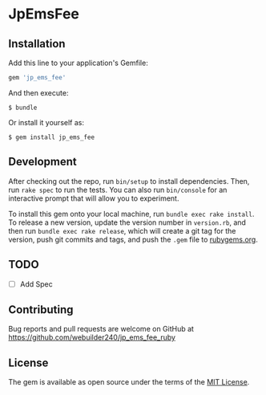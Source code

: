 # JpEmsFee

## Installation

Add this line to your application's Gemfile:

```ruby
gem 'jp_ems_fee'
```

And then execute:

    $ bundle

Or install it yourself as:

    $ gem install jp_ems_fee

## Development

After checking out the repo, run `bin/setup` to install dependencies. Then, run `rake spec` to run the tests. You can also run `bin/console` for an interactive prompt that will allow you to experiment.

To install this gem onto your local machine, run `bundle exec rake install`. To release a new version, update the version number in `version.rb`, and then run `bundle exec rake release`, which will create a git tag for the version, push git commits and tags, and push the `.gem` file to [rubygems.org](https://rubygems.org).

## TODO
- [ ] Add Spec

## Contributing

Bug reports and pull requests are welcome on GitHub at https://github.com/webuilder240/jp_ems_fee_ruby


## License

The gem is available as open source under the terms of the [MIT License](http://opensource.org/licenses/MIT).
